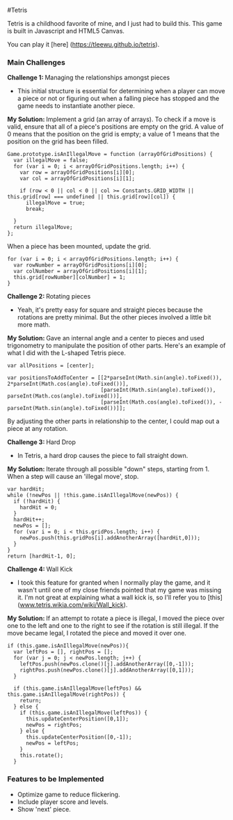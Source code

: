 #Tetris

Tetris is a childhood favorite of mine, and I just had to build this. This game is built in Javascript and HTML5 Canvas.

You can play it [here] (https://tleewu.github.io/tetris).

### Main Challenges

<b> Challenge 1: </b> Managing the relationships amongst pieces
- This initial structure is essential for determining when a player can move a piece or not or figuring out when a falling piece has stopped and the game needs to instantiate another piece.

<b> My Solution: </b>
Implement a grid (an array of arrays). To check if a move is valid, ensure that all of a piece's positions are empty on the grid. A value of 0 means that the position on the grid is empty; a value of 1 means that the position on the grid has been filled.
```
Game.prototype.isAnIllegalMove = function (arrayOfGridPositions) {
  var illegalMove = false;
  for (var i = 0; i < arrayOfGridPositions.length; i++) {
    var row = arrayOfGridPositions[i][0];
    var col = arrayOfGridPositions[i][1];

    if (row < 0 || col < 0 || col >= Constants.GRID_WIDTH || this.grid[row] === undefined || this.grid[row][col]) {
      illegalMove = true;
      break;

  }
  return illegalMove;
};
```

When a piece has been mounted, update the grid.
```
for (var i = 0; i < arrayOfGridPositions.length; i++) {
  var rowNumber = arrayOfGridPositions[i][0];
  var colNumber = arrayOfGridPositions[i][1];
  this.grid[rowNumber][colNumber] = 1;
}
```

<b> Challenge 2: </b>  Rotating pieces
- Yeah, it's pretty easy for square and straight pieces because the rotations are pretty minimal. But the other pieces involved a little bit more math.

<b> My Solution: </b>
Gave an internal angle and a center to pieces and used trigonometry to manipulate the position of other parts. Here's an example of what I did with the L-shaped Tetris piece.
```
var allPositions = [center];

var positionsToAddToCenter = [[2*parseInt(Math.sin(angle).toFixed()), 2*parseInt(Math.cos(angle).toFixed())],
                              [parseInt(Math.sin(angle).toFixed()), parseInt(Math.cos(angle).toFixed())],
                              [parseInt(Math.cos(angle).toFixed()), -parseInt(Math.sin(angle).toFixed())]];
```
By adjusting the other parts in relationship to the center, I could map out a piece at any rotation.

<b> Challenge 3: </b> Hard Drop
- In Tetris, a hard drop causes the piece to fall straight down.

<b> My Solution: </b>
Iterate through all possible "down" steps, starting from 1. When a step will cause an 'illegal move', stop.

```
var hardHit;
while (!newPos || !this.game.isAnIllegalMove(newPos)) {
  if (!hardHit) {
    hardHit = 0;
  }
  hardHit++;
  newPos = [];
  for (var i = 0; i < this.gridPos.length; i++) {
    newPos.push(this.gridPos[i].addAnotherArray([hardHit,0]));
  }
}
return [hardHit-1, 0];
```

<b> Challenge 4: </b> Wall Kick
- I took this feature for granted when I normally play the game, and it wasn't until one of my close friends pointed that my game was missing it. I'm not great at explaining what a wall kick is, so I'll refer you to [this] (www.tetris.wikia.com/wiki/Wall_kick).

<b> My Solution: </b>
If an attempt to rotate a piece is illegal, I moved the piece over one to the left and one to the right to see if the rotation is still illegal. If the move became legal, I rotated the piece and moved it over one.

```
if (this.game.isAnIllegalMove(newPos)){
  var leftPos = [], rightPos = [];
  for (var j = 0; j < newPos.length; j++) {
    leftPos.push(newPos.clone()[j].addAnotherArray([0,-1]));
    rightPos.push(newPos.clone()[j].addAnotherArray([0,1]));
  }

  if (this.game.isAnIllegalMove(leftPos) && this.game.isAnIllegalMove(rightPos)) {
    return;
  } else {
    if (this.game.isAnIllegalMove(leftPos)) {
      this.updateCenterPosition([0,1]);
      newPos = rightPos;
    } else {
      this.updateCenterPosition([0,-1]);
      newPos = leftPos;
    }
    this.rotate();
  }
```

### Features to be Implemented

* Optimize game to reduce flickering.
* Include player score and levels.
* Show 'next' piece.
